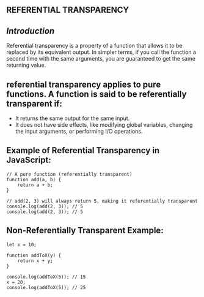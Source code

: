## REFERENTIAL TRANSPARENCY

## _Introduction_
Referential transparency is a property of a function that allows it to be replaced by its equivalent output. In simpler terms, if you call the function a second time with the same arguments, you are guaranteed to get the same returning value.

## referential transparency applies to pure functions. A function is said to be referentially transparent if:
- It returns the same output for the same input.
- It does not have side effects, like modifying global variables, changing the input arguments, or performing I/O operations.

## Example of Referential Transparency in JavaScript:
```
// A pure function (referentially transparent)
function add(a, b) {
    return a + b;
}

// add(2, 3) will always return 5, making it referentially transparent
console.log(add(2, 3)); // 5
console.log(add(2, 3)); // 5
```

## Non-Referentially Transparent Example:
```
let x = 10;

function addToX(y) {
    return x + y;
}

console.log(addToX(5)); // 15
x = 20;
console.log(addToX(5)); // 25
```